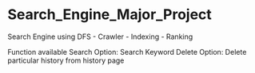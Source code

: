 # Search_Engine_Major_Project
Search Engine using DFS - Crawler - Indexing - Ranking

Function available
Search Option: Search Keyword
Delete Option: Delete particular history from history page
